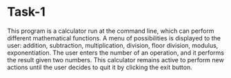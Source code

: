 # Task-1
This program is a calculator run at the command line, which can perform different mathematical functions. A menu of possibilities is displayed to the user: addition, subtraction, multiplication, division, floor division, modulus, exponentiation. The user enters the number of an operation, and it performs the result given two numbers. This calculator remains active to perform new actions until the user decides to quit it by clicking the exit button.
